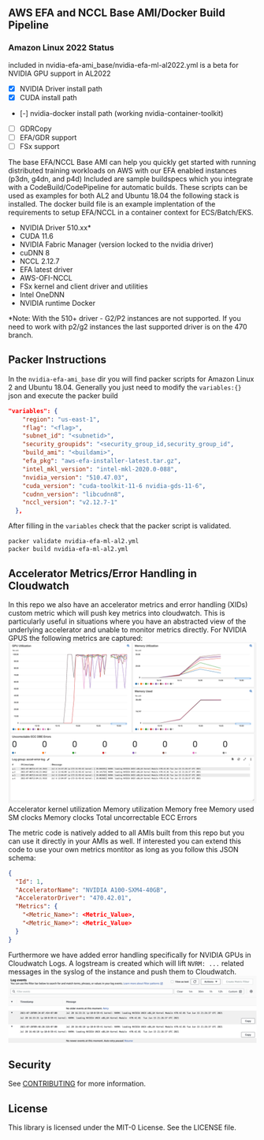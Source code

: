 ## AWS EFA and NCCL Base AMI/Docker Build Pipeline
### Amazon Linux 2022 Status
included in nvidia-efa-ami_base/nvidia-efa-ml-al2022.yml is a beta for NVIDIA GPU support in AL2022
- [X] NVIDIA Driver install path
- [X] CUDA install path
- [-] nvidia-docker install path (working nvidia-container-toolkit)
- [ ] GDRCopy
- [ ] EFA/GDR support
- [ ] FSx support

The base EFA/NCCL Base AMI can help you quickly get started with running distributed training workloads on AWS with our EFA enabled instances (p3dn, g4dn, and p4d)
Included are sample buildspecs which you integrate with a CodeBuild/CodePipeline for automatic builds.
These scripts can be used as examples for both AL2 and Ubuntu 18.04 the following stack is installed. The docker build file is an example implentation of the requirements to setup EFA/NCCL in a container context for ECS/Batch/EKS.

- NVIDIA Driver 510.xx*
- CUDA 11.6
- NVIDIA Fabric Manager (version locked to the nvidia driver)
- cuDNN 8
- NCCL 2.12.7
- EFA latest driver
- AWS-OFI-NCCL 
- FSx kernel and client driver and utilities
- Intel OneDNN
- NVIDIA runtime Docker

*Note: With the 510+ driver - G2/P2 instances are not supported. If you need to work with p2/g2 instances the last supported driver is on the 470 branch.

## Packer Instructions
In the `nvidia-efa-ami_base` dir you will find packer scripts for Amazon Linux 2 and Ubuntu 18.04. Generally you just need to modify the `variables:{}` json and execute the packer build
````json
"variables": {
    "region": "us-east-1",
    "flag": "<flag>",
    "subnet_id": "<subnetid>",
    "security_groupids": "<security_group_id,security_group_id",
    "build_ami": "<buildami>",
    "efa_pkg": "aws-efa-installer-latest.tar.gz",
    "intel_mkl_version": "intel-mkl-2020.0-088",
    "nvidia_version": "510.47.03",
    "cuda_version": "cuda-toolkit-11-6 nvidia-gds-11-6",
    "cudnn_version": "libcudnn8",
    "nccl_version": "v2.12.7-1"
  },
````  
After filling in the `variables` check that the packer script is validated.
````
packer validate nvidia-efa-ml-al2.yml
packer build nvidia-efa-ml-al2.yml
````
## Accelerator Metrics/Error Handling in Cloudwatch
In this repo we also have an accelerator metrics and error handling (XIDs) custom metric which will push key metrics into cloudwatch. This is particularly useful in situations where you have an abstracted view of the underlying accelerator and unable to monitor metrics directly. 
For NVIDIA GPUS the following metrics are captured:
![dashboard](imgs/accelerator_dashboard.png?raw=true "Dashboard")
Accelerator kernel utilization
Memory utilization
Memory free
Memory used
SM clocks
Memory clocks
Total uncorrectable ECC Errors

The metric code is natively added to all AMIs built from this repo but you can use it directly in your AMIs as well. If interested you can extend this code to use your own metrics montitor as long as you follow this JSON schema:
````json
{
  "Id": 1,
  "AcceleratorName": "NVIDIA A100-SXM4-40GB",
  "AcceleratorDriver": "470.42.01",
  "Metrics": {
    "<Metric_Name>": <Metric_Value>,
    "<Metric_Name>": <Metric_Value>
  }
}
````
Furthermore we have added error handling specifically for NVIDIA GPUs in Cloudwatch Logs. A logstream is created which will lift ```NVRM: ...``` related messages in the syslog of the instance and push them to Cloudwatch.
![error log](imgs/example_error.png?raw=true "Example CW logs")

## Security

See [CONTRIBUTING](CONTRIBUTING.md#security-issue-notifications) for more information.

## License

This library is licensed under the MIT-0 License. See the LICENSE file.

